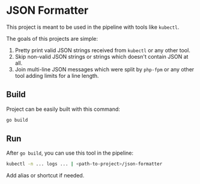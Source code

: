 # JSON Formatter

This project is meant to be used in the pipeline with tools like `kubectl`.

The goals of this projects are simple:

1. Pretty print valid JSON strings received from `kubectl` or any other tool.
1. Skip non-valid JSON strings or strings which doesn't contain JSON at all.
1. Join multi-line JSON messages which were split by `php-fpm` or any other tool adding limits for a line length.

## Build

Project can be easily built with this command:

```bash
go build
```

## Run

After `go build`, you can use this tool in the pipeline:

```bash
kubectl -n ... logs ... | <path-to-project>/json-formatter
```

Add alias or shortcut if needed.
